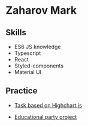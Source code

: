 # Zaharov Mark

## Skills
- ES6 JS knowledge
- Typescript
- React 
- Styled-components
- Material UI



## Practice
- [Task based on Highchart.js](https://github.com/ThePeregrinus/natlex-task)

- [Educational party project
](https://github.com/ThePeregrinus/timerProject)


